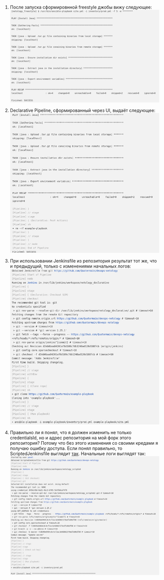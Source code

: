 1. После запуска сформировнной freestyle джобы вижу следующее:   
![](screenshots/freestyle.png)

2. Declarative Pipeline, сформированный через UI, выдаёт следующее:   
![](screenshots/declarative_ui.png)

3. При использовании Jenkinsfile из репозитория результат тот же, что и предыдущий, только с изменениями начальных логов:   
![](screenshots/jenkins_scm.png)

4. Правильно ли я понял, что я должен изменить не только credentialsId, но и адрес репозитория на мой форк этого репозитория? Потому что без этого изменения со своими кредами я получаю ошибку доступа. Если понял правильно, то ScriptedJenkinsfile выглядит [так](ScriptedJenkinsfile). Начальные логи выглядят так:   
![](screenshots/scripted.png)

